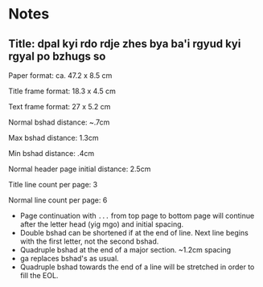 Notes
=====

Title: dpal kyi rdo rdje zhes bya ba'i rgyud kyi rgyal po bzhugs so
-------------------------------------------------------------------

Paper format: ca. 47.2 x 8.5 cm  

Title frame format: 18.3 x 4.5 cm  

Text frame format: 27 x 5.2 cm  

Normal bshad distance: ~.7cm  

Max bshad distance: 1.3cm  

Min bshad distance: .4cm  

Normal header page initial distance: 2.5cm  

Title line count per page: 3  

Normal line count per page: 6


* Page continuation with `...` from top page to bottom page will continue after the letter head (yig mgo) and initial spacing.
* Double bshad can be shortened if at the end of line. Next line begins with the first letter, not the second bshad.
* Quadruple bshad at the end of a major section. ~1.2cm spacing
* ga replaces bshad's as usual.
* Quadruple bshad towards the end of a line will be stretched in order to fill the EOL.


